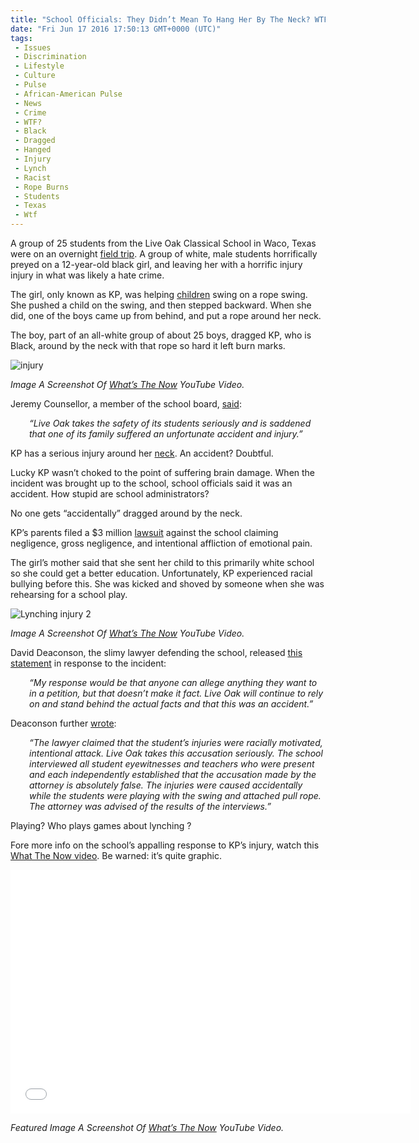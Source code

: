 ```yaml
---
title: "School Officials: They Didn’t Mean To Hang Her By The Neck? WTF? (VIDEO)"
date: "Fri Jun 17 2016 17:50:13 GMT+0000 (UTC)"
tags: 
 - Issues
 - Discrimination
 - Lifestyle
 - Culture
 - Pulse
 - African-American Pulse
 - News
 - Crime
 - WTF?
 - Black
 - Dragged
 - Hanged
 - Injury
 - Lynch
 - Racist
 - Rope Burns
 - Students
 - Texas
 - Wtf
---
```

<p><!-- Quick Adsense WordPress Plugin: http://quicksense.net/ --></p><p>A group of 25 students from the Live Oak Classical School in Waco, Texas were&#xA0;on an overnight <a href="http://winningdemocrats.com/white-students-drag-12-year-old-black-girl-with-rope-around-neck-while-school-does-nothing/" onclick="__gaTracker(&apos;send&apos;, &apos;event&apos;, &apos;outbound-article&apos;, &apos;http://winningdemocrats.com/white-students-drag-12-year-old-black-girl-with-rope-around-neck-while-school-does-nothing/&apos;, &apos;field trip&apos;);">field trip</a>. A group of white, male students horrifically preyed on a 12-year-old black girl, and leaving her with a horrific injury injury in what was&#xA0;likely a hate crime.</p><p>The girl, only known as KP, was helping <a href="http://winningdemocrats.com/white-students-drag-12-year-old-black-girl-with-rope-around-neck-while-school-does-nothing/" onclick="__gaTracker(&apos;send&apos;, &apos;event&apos;, &apos;outbound-article&apos;, &apos;http://winningdemocrats.com/white-students-drag-12-year-old-black-girl-with-rope-around-neck-while-school-does-nothing/&apos;, &apos;children&apos;);" target="_blank">children</a> swing on a rope swing. She pushed&#xA0;a child on the swing, and then stepped backward. When she did, one of the boys came up from behind, and put a rope around her neck.</p><p>The boy, part of an all-white group of about 25 boys, dragged KP, who is Black, around by the neck with that rope so hard it left burn marks.</p><div id="attachment_137754" style="width: 724px" class="wp-caption aligncenter"><img class="size-full wp-image-137754" src="http://i2.wp.com/cdn.liberalamerica.org/wp-content/uploads/2016/06/lynching.png?resize=714%2C400" alt="injury" srcset="http://i2.wp.com/cdn.liberalamerica.org/wp-content/uploads/2016/06/lynching.png?resize=714%2C400 714w, http://i2.wp.com/cdn.liberalamerica.org/wp-content/uploads/2016/06/lynching.png?resize=714%2C400 64w, http://i2.wp.com/cdn.liberalamerica.org/wp-content/uploads/2016/06/lynching.png?resize=714%2C400 350w, http://i2.wp.com/cdn.liberalamerica.org/wp-content/uploads/2016/06/lynching.png?resize=714%2C400 600w" sizes="(max-width: 714px) 100vw, 714px" data-recalc-dims="1">
<p class="wp-caption-text"><em>Image A Screenshot Of <a href="https://www.youtube.com/watch?v=TaKT4zx2ooo" onclick="__gaTracker(&apos;send&apos;, &apos;event&apos;, &apos;outbound-article&apos;, &apos;https://www.youtube.com/watch?v=TaKT4zx2ooo&apos;, &apos;What\&apos;s The Now&apos;);">What&#x2019;s The Now</a>&#xA0;YouTube Video.</em></p>
</div><p>Jeremy Counsellor, a member of the school board, <a href="http://www.thedailybeast.com/articles/2016/06/14/lawsuit-6th-graders-dragged-black-girl-by-rope-around-her-neck.html" onclick="__gaTracker(&apos;send&apos;, &apos;event&apos;, &apos;outbound-article&apos;, &apos;http://www.thedailybeast.com/articles/2016/06/14/lawsuit-6th-graders-dragged-black-girl-by-rope-around-her-neck.html&apos;, &apos;said&apos;);" target="_blank">said</a>:</p><p style="padding-left: 30px;"><em>&#x201C;Live Oak takes the safety of its students seriously and is saddened that one of its family suffered an unfortunate accident and injury.&#x201D;</em></p><p>KP has a serious injury around her <a href="http://winningdemocrats.com/white-students-drag-12-year-old-black-girl-with-rope-around-neck-while-school-does-nothing/" onclick="__gaTracker(&apos;send&apos;, &apos;event&apos;, &apos;outbound-article&apos;, &apos;http://winningdemocrats.com/white-students-drag-12-year-old-black-girl-with-rope-around-neck-while-school-does-nothing/&apos;, &apos;neck&apos;);" target="_blank">neck</a>. An accident? Doubtful.</p><p>Lucky KP wasn&#x2019;t choked to the point of suffering brain damage. When the incident&#xA0;was brought up to the school, school officials said it was an accident. How stupid are school administrators?</p><p>No one gets &#x201C;accidentally&#x201D; dragged around by the neck.</p><p>KP&#x2019;s&#xA0;parents filed a $3 million <a href="http://www.thedailybeast.com/articles/2016/06/14/lawsuit-6th-graders-dragged-black-girl-by-rope-around-her-neck.html" onclick="__gaTracker(&apos;send&apos;, &apos;event&apos;, &apos;outbound-article&apos;, &apos;http://www.thedailybeast.com/articles/2016/06/14/lawsuit-6th-graders-dragged-black-girl-by-rope-around-her-neck.html&apos;, &apos;lawsuit&apos;);" target="_blank">lawsuit</a> against the school claiming negligence, gross negligence, and intentional affliction of emotional pain.</p><p>The girl&#x2019;s mother&#xA0;said that she sent her child to this primarily white school so she could&#xA0;get a better education. Unfortunately, KP&#xA0;experienced racial bullying before this. She was kicked and shoved by someone when she was rehearsing for a&#xA0;school play.</p><div id="attachment_137807" style="width: 734px" class="wp-caption aligncenter"><img class="size-full wp-image-137807" src="http://i2.wp.com/cdn.liberalamerica.org/wp-content/uploads/2016/06/Lynching-injury-2.jpg?resize=724%2C450" alt="Lynching injury 2" srcset="http://i2.wp.com/cdn.liberalamerica.org/wp-content/uploads/2016/06/Lynching-injury-2.jpg?resize=724%2C450 724w, http://i2.wp.com/cdn.liberalamerica.org/wp-content/uploads/2016/06/Lynching-injury-2.jpg?resize=724%2C450 64w, http://i2.wp.com/cdn.liberalamerica.org/wp-content/uploads/2016/06/Lynching-injury-2.jpg?resize=724%2C450 350w, http://i2.wp.com/cdn.liberalamerica.org/wp-content/uploads/2016/06/Lynching-injury-2.jpg?resize=724%2C450 600w" sizes="(max-width: 724px) 100vw, 724px" data-recalc-dims="1">
<p class="wp-caption-text"><em>Image A Screenshot Of <a href="https://www.youtube.com/watch?v=TaKT4zx2ooo&amp;ab_channel=What%27sTheNow?" onclick="__gaTracker(&apos;send&apos;, &apos;event&apos;, &apos;outbound-article&apos;, &apos;https://www.youtube.com/watch?v=TaKT4zx2ooo&amp;ab_channel=What%27sTheNow?&apos;, &apos;What\&apos;s The Now&apos;);">What&#x2019;s The Now</a> YouTube Video.</em></p>
</div><p>David Deaconson, the slimy lawyer defending the school, released <a href="http://winningdemocrats.com/white-students-drag-12-year-old-black-girl-with-rope-around-neck-while-school-does-nothing/" onclick="__gaTracker(&apos;send&apos;, &apos;event&apos;, &apos;outbound-article&apos;, &apos;http://winningdemocrats.com/white-students-drag-12-year-old-black-girl-with-rope-around-neck-while-school-does-nothing/&apos;, &apos;this statement&apos;);">this statement</a>&#xA0;in response to&#xA0;the incident:</p><p style="padding-left: 30px;"><em>&#x201C;My response would be that anyone can allege anything they want to in a petition, but that doesn&#x2019;t make it fact. Live Oak will continue to rely on and stand behind the actual facts and that this was an accident.&#x201D;</em></p><p><!-- Quick Adsense WordPress Plugin: http://quicksense.net/ --></p><p>Deaconson&#xA0;further <a href="http://www.inquisitr.com/3212037/play-lynching-white-students-dragged-black-classmate-by-roped-neck-family-files-suit/" onclick="__gaTracker(&apos;send&apos;, &apos;event&apos;, &apos;outbound-article&apos;, &apos;http://www.inquisitr.com/3212037/play-lynching-white-students-dragged-black-classmate-by-roped-neck-family-files-suit/&apos;, &apos;wrote&apos;);" target="_blank">wrote</a>:</p><p style="padding-left: 30px;"><em>&#x201C;The lawyer claimed that the student&#x2019;s injuries were racially motivated, intentional attack. Live Oak takes this accusation seriously. The school interviewed all student eyewitnesses and teachers who were present and each independently established that the accusation made by the attorney is absolutely false. The injuries were caused accidentally while the students were playing with the swing and attached pull rope. The attorney was advised of the results of the interviews.&#x201D;</em></p><p>Playing? Who plays games about lynching ?</p><p>Fore more info on the school&#x2019;s appalling response to&#xA0;KP&#x2019;s&#xA0;injury, watch this <a href="https://youtu.be/TaKT4zx2ooo" onclick="__gaTracker(&apos;send&apos;, &apos;event&apos;, &apos;outbound-article&apos;, &apos;https://youtu.be/TaKT4zx2ooo&apos;, &apos;What The Now video&apos;);">What The Now video</a>. Be warned: it&#x2019;s quite graphic.</p><p><span class="embed-youtube" style="text-align:center; display: block;"><iframe class="youtube-player" type="text/html" width="640" height="390" src="//www.youtube.com/embed/TaKT4zx2ooo?version=3&amp;rel=1&amp;fs=1&amp;autohide=2&amp;showsearch=0&amp;showinfo=1&amp;iv_load_policy=1&amp;wmode=transparent" allowfullscreen="true" style="border:0;"></iframe></span></p><p><em>Featured Image A Screenshot Of <a href="https://www.youtube.com/watch?v=TaKT4zx2ooo&amp;ab_channel=What%27sTheNow?" onclick="__gaTracker(&apos;send&apos;, &apos;event&apos;, &apos;outbound-article&apos;, &apos;https://www.youtube.com/watch?v=TaKT4zx2ooo&amp;ab_channel=What%27sTheNow?&apos;, &apos;What\&apos;s The Now&apos;);">What&#x2019;s The Now</a> YouTube Video.</em></p><div style="font-size:0px;height:0px;line-height:0px;margin:0;padding:0;clear:both"></div>